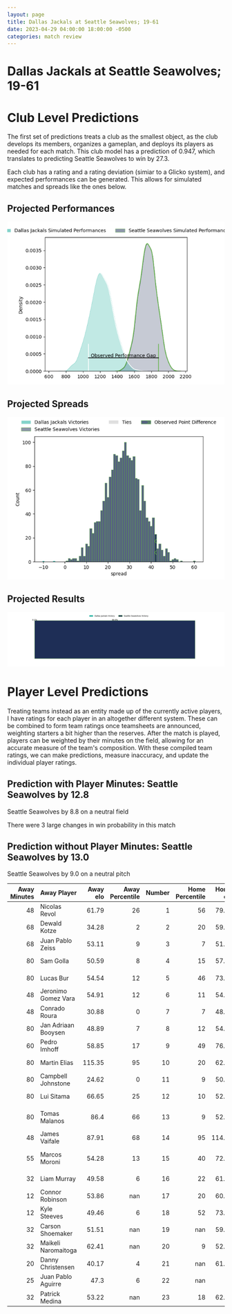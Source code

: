 ```yaml
---  
layout: page  
title: Dallas Jackals at Seattle Seawolves; 19-61  
date: 2023-04-29 04:00:00 18:00:00 -0500  
categories: match review  
---
```

# Dallas Jackals at Seattle Seawolves; 19-61

# Club Level Predictions


The first set of predictions treats a club as the smallest object, as the club develops its members, organizes a gameplan, and deploys its players as needed for each match. This club model has a prediction of 0.947, which translates to predicting Seattle Seawolves to win by 27.3.

Each club has a rating and a rating deviation (simiar to a Glicko system), and expected performances can be generated. This allows for simulated matches and spreads like the ones below.
## Projected Performances


![Projected Performances](plots/performances_2023-04-29-SeattleSeawolves-DallasJackals.png)
## Projected Spreads


![Projected Spreads](plots/spreads_2023-04-29-SeattleSeawolves-DallasJackals.png)
## Projected Results


![Projected Results](plots/resultbar_2023-04-29-SeattleSeawolves-DallasJackals.png)
# Player Level Predictions


Treating teams instead as an entity made up of the currently active players, I have ratings for each player in an altogether different system. These can be combined to form team ratings once teamsheets are announced, weighting starters a bit higher than the reserves. After the match is played, players can be weighted by their minutes on the field, allowing for an accurate measure of the team's composition. With these compiled team ratings, we can make predictions, measure inaccuracy, and update the individual player ratings.
## Prediction with Player Minutes: Seattle Seawolves by 12.8


Seattle Seawolves by 8.8 on a neutral field

There were 3 large changes in win probability in this match
## Prediction without Player Minutes: Seattle Seawolves by 13.0


Seattle Seawolves by 9.0 on a neutral pitch



|   Away Minutes | Away Player         |   Away elo |   Away Percentile |   Number |   Home Percentile |   Home elo | Home Player          |   Home Minutes |
|---------------:|:--------------------|-----------:|------------------:|---------:|------------------:|-----------:|:---------------------|---------------:|
|             48 | Nicolas Revol       |      61.79 |                26 |        1 |                56 |      79.33 | Jake Turnbull        |             51 |
|             68 | Dewald Kotze        |      34.28 |                 2 |        2 |                20 |      59.05 | Peter Malcolm        |             55 |
|             68 | Juan Pablo Zeiss    |      53.11 |                 9 |        3 |                 7 |      51.49 | Sam Matenga          |             51 |
|             80 | Sam Golla           |      50.59 |                 8 |        4 |                15 |      57.55 | Ben Landry           |             66 |
|             80 | Lucas Bur           |      54.54 |                12 |        5 |                46 |      73.21 | Taylor Krumrei       |             51 |
|             48 | Jeronimo Gomez Vara |      54.91 |                12 |        6 |                11 |      54.44 | Charles Elton        |             80 |
|             48 | Conrado Roura       |      30.88 |                 0 |        7 |                 7 |      48.38 | Ronan Foley          |             80 |
|             80 | Jan Adriaan Booysen |      48.89 |                 7 |        8 |                12 |      54.96 | Riekert Hattingh     |             48 |
|             60 | Pedro Imhoff        |      58.85 |                17 |        9 |                49 |      76.99 | JP Smith             |             60 |
|             80 | Martin Elias        |     115.35 |                95 |       10 |                20 |      62.34 | Jordan Chait         |             80 |
|             80 | Campbell Johnstone  |      24.62 |                 0 |       11 |                 9 |      50.64 | Martin Iosefo        |             80 |
|             80 | Lui Sitama          |      66.65 |                25 |       12 |                10 |      52.63 | AJ Alatimu           |             80 |
|             80 | Tomas Malanos       |      86.4  |                66 |       13 |                 9 |      52.98 | Daniel David Kriel   |             60 |
|             48 | James Vaifale       |      87.91 |                68 |       14 |                95 |     114.97 | Lauina Futi          |             80 |
|             55 | Marcos Moroni       |      54.28 |                13 |       15 |                40 |      72.63 | Adriaan John Carelse |             80 |
|             32 | Liam Murray         |      49.58 |                 6 |       16 |                22 |      61.85 | Mzamo Majola         |             29 |
|             12 | Connor Robinson     |      53.86 |               nan |       17 |                20 |      60.11 | James Malcolm        |             25 |
|             12 | Kyle Steeves        |      49.46 |                 6 |       18 |                52 |      73.08 | Mason Pedersen       |             29 |
|             32 | Carson Shoemaker    |      51.51 |               nan |       19 |               nan |      59.76 | Isaia Lotawa         |             14 |
|             32 | Maikeli Naromaitoga |      62.41 |               nan |       20 |                 9 |      52.37 | Nakai Penny          |             29 |
|             20 | Danny Christensen   |      40.17 |                 4 |       21 |               nan |      61.09 | Andrew Durutalo      |             32 |
|             25 | Juan Pablo Aguirre  |      47.3  |                 6 |       22 |               nan |      68    | Karl Keane           |             20 |
|             32 | Patrick Medina      |      53.22 |               nan |       23 |                18 |      62.18 | Tevita Lopeti        |             20 |

